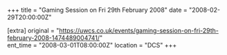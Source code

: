 +++
title = "Gaming Session on Fri 29th February 2008"
date = "2008-02-29T20:00:00Z"

[extra]
original = "https://uwcs.co.uk/events/gaming-session-on-fri-29th-february-2008-1474489004741/"    
ent_time = "2008-03-01T08:00:00Z"
location = "DCS"
+++



